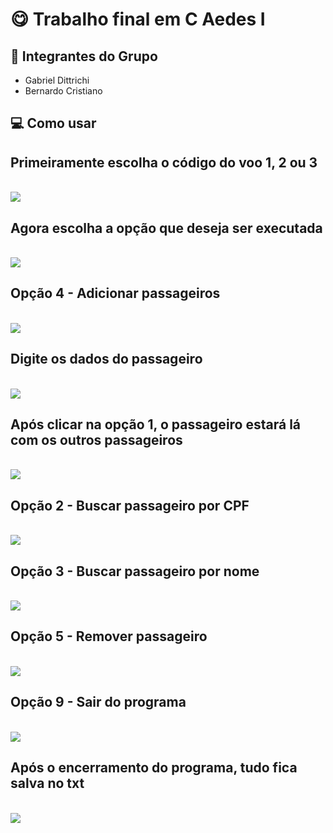 # 😋 Trabalho final em C Aedes I

## 💪 Integrantes do Grupo

- Gabriel Dittrichi
- Bernardo Cristiano

## 💻 Como usar

## Primeiramente escolha o código do voo 1, 2 ou 3
<br>
 <img src = "https://cdn.discordapp.com/attachments/1105550301412458556/1124521866825052290/image.png">

 ## Agora escolha a opção que deseja ser executada
<br>
 <img src = "https://cdn.discordapp.com/attachments/1105550301412458556/1124522418799648890/image.png">

 ## Opção 4 - Adicionar passageiros
<br>
 <img src = "https://cdn.discordapp.com/attachments/1105550301412458556/1124521866825052290/image.png">

  ## Digite os dados do passageiro
<br>
 <img src = "https://cdn.discordapp.com/attachments/1105550301412458556/1124523977067475084/image.png">

 ## Após clicar na opção 1, o passageiro estará lá com os outros passageiros
<br>
 <img src = "https://cdn.discordapp.com/attachments/1105550301412458556/1124524495328247828/image.png">
 
  ## Opção 2 - Buscar passageiro por CPF
<br>
 <img src = "https://cdn.discordapp.com/attachments/1105550301412458556/1124525110968189009/image.png">

 ## Opção 3 - Buscar passageiro por nome
<br>
 <img src = "https://cdn.discordapp.com/attachments/1105550301412458556/1124525388404621312/image.png">

  ## Opção 5 - Remover passageiro
<br>
 <img src = "https://cdn.discordapp.com/attachments/1105550301412458556/1124525630525014067/image.png">
 
 ## Opção 9 - Sair do programa
<br>
 <img src = "https://cdn.discordapp.com/attachments/1105550301412458556/1124525814638182400/image.png">

  ## Após o encerramento do programa, tudo fica salva no txt
<br>
 <img src = "https://cdn.discordapp.com/attachments/1105550301412458556/1124526168121552896/image.png">





